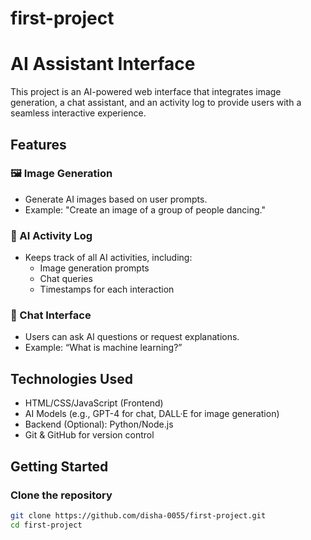 # first-project
# AI Assistant Interface

This project is an AI-powered web interface that integrates image generation, a chat assistant, and an activity log to provide users with a seamless interactive experience.

## Features

### 🖼️ Image Generation
- Generate AI images based on user prompts.
- Example: "Create an image of a group of people dancing."

### 📜 AI Activity Log
- Keeps track of all AI activities, including:
  - Image generation prompts
  - Chat queries
  - Timestamps for each interaction

### 💬 Chat Interface
- Users can ask AI questions or request explanations.
- Example: “What is machine learning?”

## Technologies Used

- HTML/CSS/JavaScript (Frontend)
- AI Models (e.g., GPT-4 for chat, DALL·E for image generation)
- Backend (Optional): Python/Node.js
- Git & GitHub for version control

## Getting Started

### Clone the repository

```bash
git clone https://github.com/disha-0055/first-project.git
cd first-project

